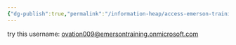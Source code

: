 ```yaml
---
{"dg-publish":true,"permalink":"/information-heap/access-emerson-training-tools-with-krish-31-january-2025/","noteIcon":"","created":"2025-05-20T09:18:16.250-05:00"}
---
```


try this username: ovation009@emersontraining.onmicrosoft.com